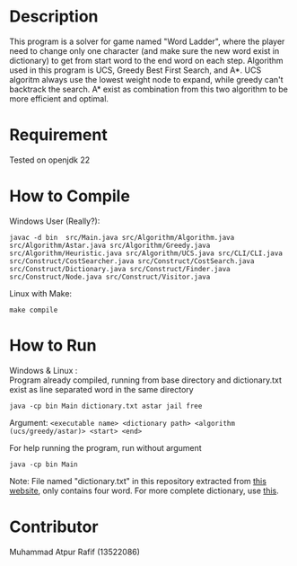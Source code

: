 # Description

This program is a solver for game named "Word Ladder", where the player need to change only one character (and make sure the new word exist in dictionary) to get from start word to the end word on each step. Algorithm used in this program is UCS, Greedy Best First Search, and A*. UCS algoritm always use the lowest weight node to expand, while greedy can't backtrack the search. A* exist as combination from this two algorithm to be more efficient and optimal.

# Requirement
Tested on openjdk 22

# How to Compile

Windows User (Really?):  
```
javac -d bin  src/Main.java src/Algorithm/Algorithm.java src/Algorithm/Astar.java src/Algorithm/Greedy.java src/Algorithm/Heuristic.java src/Algorithm/UCS.java src/CLI/CLI.java   src/Construct/CostSearcher.java src/Construct/CostSearch.java src/Construct/Dictionary.java src/Construct/Finder.java src/Construct/Node.java src/Construct/Visitor.java
```

Linux with Make:  
```
make compile
```

# How to Run

Windows & Linux :  
Program already compiled, running from base directory and dictionary.txt exist as line separated word in the same directory  
```
java -cp bin Main dictionary.txt astar jail free
```
Argument: `<executable name> <dictionary path> <algorithm (ucs/greedy/astar)> <start> <end>`

For help running the program, run without argument  
```
java -cp bin Main
```

Note: File named "dictionary.txt" in this repository extracted from [this website](https://wordwormdormdork.com/), only contains four word. For more complete dictionary, use [this](https://github.com/dwyl/english-words).

# Contributor
Muhammad Atpur Rafif (13522086)
